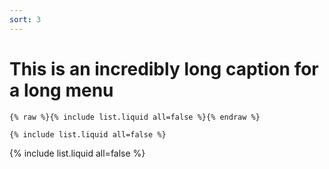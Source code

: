 ```yaml
---
sort: 3
---
```


# This is an incredibly long caption for a long menu

```
{% raw %}{% include list.liquid all=false %}{% endraw %}

{% include list.liquid all=false %}
```

{% include list.liquid all=false %}
